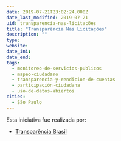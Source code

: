 ```yaml
---
date: 2019-07-21T23:02:24.000Z
date_last_modified: 2019-07-21
uid: transparencia-nas-licitacões
title: "Transparência Nas Licitações"
description: ""
type: 
website: 
date_ini: 
date_end: 
tags:
  - monitoreo-de-servicios-publicos
  - mapeo-ciudadano
  - transparencia-y-rendicion-de-cuentas
  - participación-ciudadana
  - uso-de-datos-abiertos
cities: 
  - São Paulo
---
```


Esta iniciativa fue realizada por:

- [Transparência Brasil](/i/transparencia-brasil.html)
